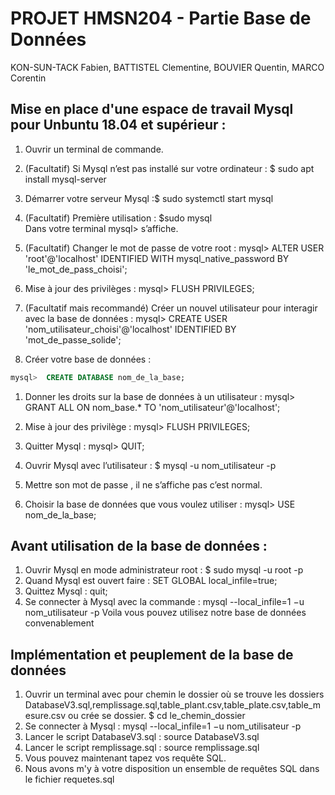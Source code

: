# PROJET HMSN204 - Partie Base de Données
KON-SUN-TACK Fabien, BATTISTEL Clementine, BOUVIER Quentin, MARCO Corentin

## Mise en place d'une espace de travail Mysql pour Unbuntu 18.04 et supérieur :

1. Ouvrir un terminal de commande.

1. (Facultatif) Si Mysql n’est pas installé sur votre ordinateur :  $ sudo apt install mysql-server

1. Démarrer votre serveur Mysql :$  sudo systemctl start mysql 

1. (Facultatif) Première utilisation :  $sudo mysql        
Dans votre terminal mysql>  s’affiche.

1. (Facultatif) Changer le mot de passe de votre root :  mysql> ALTER USER 'root'@'localhost' IDENTIFIED WITH mysql_native_password BY 'le_mot_de_pass_choisi';

1. Mise à jour des privilèges : mysql> FLUSH PRIVILEGES;

1. (Facultatif mais recommandé) Créer un nouvel utilisateur pour interagir avec la base de données :  mysql> CREATE USER 'nom_utilisateur_choisi'@'localhost' IDENTIFIED BY 'mot_de_passe_solide';

1. Créer votre base de données :  
  ```sql
  mysql>  CREATE DATABASE nom_de_la_base;
  ```
  
1. Donner les droits sur la base de données à un utilisateur : mysql>  GRANT ALL ON nom_base.* TO 'nom_utilisateur'@'localhost';

1. Mise à jour des privilège : mysql> FLUSH PRIVILEGES;

1. Quitter Mysql : mysql> QUIT;

1. Ouvrir Mysql avec l’utilisateur : $ mysql -u nom_utilisateur -p

1. Mettre son mot de passe , il ne s’affiche pas c’est normal.

1. Choisir la base de données que vous voulez utiliser : 
mysql> USE nom_de_la_base;

## Avant utilisation de la base de données :

1. Ouvrir Mysql en mode administrateur root : $ sudo mysql -u root -p
1. Quand Mysql est ouvert faire : SET GLOBAL local_infile=true;
1. Quittez Mysql : quit;
1. Se connecter à Mysql avec la commande : mysql --local_infile=1 −u nom_utilisateur -p
Voila vous pouvez utilisez notre base de données convenablement

## Implémentation et peuplement de la base de données

1. Ouvrir un terminal avec pour chemin le dossier où se trouve les dossiers DatabaseV3.sql,remplissage.sql,table_plant.csv,table_plate.csv,table_mesure.csv ou crée se dossier. $ cd le_chemin_dossier
1. Se connecter à Mysql : mysql --local_infile=1 −u nom_utilisateur -p 
1. Lancer le script DatabaseV3.sql : source DatabaseV3.sql
1. Lancer le script remplissage.sql : source remplissage.sql
1. Vous pouvez maintenant tapez vos requête SQL.
1. Nous avons m'y à votre disposition un ensemble de requêtes SQL dans le fichier requetes.sql
